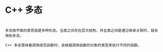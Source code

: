 # C++ 多态
#
	多态按字面的意思就是多种形态。当类之间存在层次结构，并且类之间是通过继承关联时，就会用到多态。

	C++ 多态意味着调用成员函数时，会根据调用函数的对象的类型来执行不同的函数。


